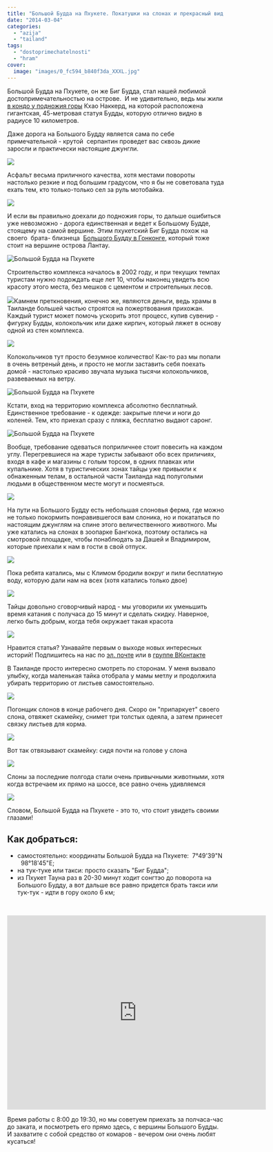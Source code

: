 ```yaml
---
title: "Большой Будда на Пхукете. Покатушки на слонах и прекрасный вид на город"
date: "2014-03-04"
categories: 
  - "azija"
  - "tailand"
tags: 
  - "dostoprimechatelnosti"
  - "hram"
cover:
  image: "images/0_fc594_b840f3da_XXXL.jpg"
---
```


Большой Будда на Пхукете, он же Биг Будда, стал нашей любимой достопримечательностью на острове.  И не удивительно, ведь мы жили [в кондо у подножия горы](https://vodpop.ru/kondominium-na-phukete/ "Лучший кондоминиум на Пхукете или как увенчались успехом наши поиски жилья") Кхао Наккерд, на которой расположена гигантская, 45-метровая статуя Будды, которую отлично видно в радиусе 10 километров.

<!--more-->

Даже дорога на Большого Будду является сама по себе примечательной - крутой  серпантин проведет вас сквозь дикие заросли и практически настоящие джунгли.

![](images/0_fc5a9_fc115374_XXL.jpg)

Асфальт весьма приличного качества, хотя местами повороты настолько резкие и под большим градусом, что я бы не советовала туда ехать тем, кто только-только сел за руль мотобайка.

![](images/0_1029ed_44df2f79_XXL.jpg)

И если вы правильно доехали до подножия горы, то дальше ошибиться уже невозможно - дорога единственная и ведет к Большому Будде, стоящему на самой вершине. Этим пхукетский Биг Будда похож на своего  [](https://vodpop.ru/bolshoy-budda-v-gonkonge/ "Большой Будда в Гонконге и рыбацкая деревня Тай О")брата- близнеца  [Большого Будду в Гонконге](https://vodpop.ru/bolshoy-budda-v-gonkonge/ "Большой Будда в Гонконге и рыбацкая деревня Тай О"), который тоже стоит на вершине острова Лантау.

![Большой Будда на Пхукете](images/0_fc5ef_2fff5d02_XXL.jpg "Большой Будда на Пхукете")

Строительство комплекса началось в 2002 году, и при текущих темпах туристам нужно подождать еще лет 10, чтобы наконец увидеть всю красоту этого места, без мешков с цементом и строительных лесов.

![](images/0_fc5b3_c4894535_XXL.jpg)Камнем преткновения, конечно же, являются деньги, ведь храмы в Таиланде большей частью строятся на пожертвования прихожан. Каждый турист может помочь ускорить этот процесс, купив сувенир - фигурку Будды, колокольчик или даже кирпич, который ляжет в основу одной из стен комплекса.

![](images/0_fc58a_8ade40f6_XXL.jpg)

Колокольчиков тут просто безумное количество! Как-то раз мы попали в очень ветреный день, и просто не могли заставить себя поехать домой - настолько красиво звучала музыка тысячи колокольчиков, развеваемых на ветру.

![Большой Будда на Пхукете](images/0_fc5da_6c571d9b_XXL.jpg "Большой Будда на Пхукете")

Кстати, вход на территорию комплекса абсолютно бесплатный. Единственное требование - к одежде: закрытые плечи и ноги до коленей. Тем, кто приехал сразу с пляжа, бесплатно выдают саронг.

![Большой Будда на Пхукете](images/0_fc585_43ff538a_XXL.jpg "Большой Будда на Пхукете")

Вообще, требование одеваться поприличнее стоит повесить на каждом углу. Перегревшиеся на жаре туристы забывают обо всех приличиях, входя в кафе и магазины с голым торсом, в одних плавках или купальнике. Хотя в туристических зонах тайцы уже привыкли к обнаженным телам, в остальной части Таиланда над полуголыми людьми в общественном месте могут и посмеяться.

![](images/0_102a37_f3ab8d06_XXL.jpg)

На пути на Большого Будду есть небольшая слоновья ферма, где можно не только покормить понравившегося вам слоника, но и покататься по настоящим джунглям на спине этого величественного животного. Мы уже катались на слонах в зоопарке Бангкока, поэтому остались на смотровой площадке, чтобы понаблюдать за Дашей и Владимиром, которые приехали к нам в гости в свой отпуск.

![](images/0_102a0a_d7fa7d52_XXL.jpg)

Пока ребята катались, мы с Климом бродили вокруг и пили бесплатную воду, которую дали нам на всех (хотя катались только двое)

![](images/0_102a26_1a31169c_XXL.jpg)

Тайцы довольно сговорчивый народ - мы уговорили их уменьшить время катания с получаса до 15 минут и сделать скидку. Наверное, легко быть добрым, когда тебя окружает такая красота

![](images/0_102a57_8c8fc510_XXL.jpg)

Нравится статья? Узнавайте первым о выходе новых интересных историй! Подпишитесь на нас по [эл. почте](http://feedburner.google.com/fb/a/mailverify?uri=vodpop&loc=ru_RU) или в [группе ВКонтакте](http://vk.com/vodpop)

В Таиланде просто интересно смотреть по сторонам. У меня вызвало улыбку, когда маленькая тайка отобрала у мамы метлу и продолжила убирать территорию от листьев самостоятельно.

![](images/0_102a4d_8280a34_XXL.jpg)

Погонщик слонов в конце рабочего дня. Скоро он "припаркует" своего слона, отвяжет скамейку, снимет три толстых одеяла, а затем принесет связку листьев для корма.

![](images/0_102a43_dafe718b_XXL.jpg)

Вот так отвязывают скамейку: сидя почти на голове у слона

![](images/0_102a23_caf71179_XXL.jpg)

Слоны за последние полгода стали очень привычными животными, хотя когда встречаем их прямо на шоссе, все равно очень удивляемся

![](images/0_1029f0_40561f47_XXL.jpg)

Словом, Большой Будда на Пхукете - это то, что стоит увидеть своими глазами!

## Как добраться:

- самостоятельно: координаты Большой Будда на Пхукете:  7°49'39"N   98°18'45"E;
- на тук-туке или такси: просто сказать "Биг Будда";
- из Пхукет Тауна раз в 20-30 минут ходит сонгтэо до поворота на Большого Будду, а вот дальше все равно придется брать такси или тук-тук - идти в гору около 6 км;

 

<iframe style="border: 0px;" src="https://www.google.com/maps/embed?pb=!1m18!1m12!1m3!1d3952.6377901210703!2d98.31246600000003!3d7.828106000000001!2m3!1f0!2f0!3f0!3m2!1i1024!2i768!4f13.1!3m3!1m2!1s0x30502f7c270cefdb%3A0xa5c8acf78851d651!2sBig+Buddha+Phuket!5e0!3m2!1sru!2sru!4v1393951927157" width="600" height="450" frameborder="0"></iframe>

Время работы с 8:00 до 19:30, но мы советуем приехать за полчаса-час до заката, и посмотреть его прямо здесь, с вершины Большого Будды. И захватите с собой средство от комаров - вечером они очень любят кусаться!
